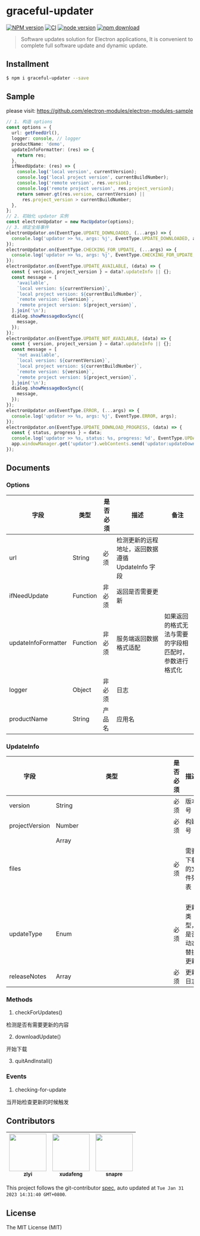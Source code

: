 # graceful-updater

[![NPM version][npm-image]][npm-url]
[![CI][ci-image]][ci-url]
[![node version][node-image]][node-url]
[![npm download][download-image]][download-url]

[npm-image]: https://img.shields.io/npm/v/graceful-updater.svg
[npm-url]: https://npmjs.org/package/graceful-updater
[ci-image]: https://github.com/electron-modules/graceful-updater/actions/workflows/ci.yml/badge.svg
[ci-url]: https://github.com/electron-modules/graceful-updater/actions/workflows/ci.yml
[node-image]: https://img.shields.io/badge/node.js-%3E=_16-green.svg
[node-url]: http://nodejs.org/download/
[download-image]: https://img.shields.io/npm/dm/graceful-updater.svg
[download-url]: https://npmjs.org/package/graceful-updater

> Software updates solution for Electron applications, It is convenient to complete full software update and dynamic update.
## Installment

```bash
$ npm i graceful-updater --save
```

## Sample

please visit: https://github.com/electron-modules/electron-modules-sample

```typescript
// 1. 构造 options
const options = {
  url: getFeedUrl(),
  logger: console, // logger
  productName: 'demo',
  updateInfoFormatter: (res) => {
    return res;
  },
  ifNeedUpdate: (res) => {
    console.log('local version', currentVersion);
    console.log('local project version', currentBuildNumber);
    console.log('remote version', res.version);
    console.log('remote project version', res.project_version);
    return semver.gt(res.version, currentVersion) ||
      res.project_version > currentBuildNumber;
  },
};
// 2. 初始化 updator 实例
const electronUpdator = new MacUpdator(options);
// 3. 绑定全局事件
electronUpdator.on(EventType.UPDATE_DOWNLOADED, (...args) => {
  console.log('updator >> %s, args: %j', EventType.UPDATE_DOWNLOADED, args);
});
electronUpdator.on(EventType.CHECKING_FOR_UPDATE, (...args) => {
  console.log('updator >> %s, args: %j', EventType.CHECKING_FOR_UPDATE, args);
});
electronUpdator.on(EventType.UPDATE_AVAILABLE, (data) => {
  const { version, project_version } = data?.updateInfo || {};
  const message = [
    'available',
    `local version: ${currentVersion}`,
    `local project version: ${currentBuildNumber}`,
    `remote version: ${version}`,
    `remote project version: ${project_version}`,
  ].join('\n');
  dialog.showMessageBoxSync({
    message,
  });
});
electronUpdator.on(EventType.UPDATE_NOT_AVAILABLE, (data) => {
  const { version, project_version } = data?.updateInfo || {};
  const message = [
    'not available',
    `local version: ${currentVersion}`,
    `local project version: ${currentBuildNumber}`,
    `remote version: ${version}`,
    `remote project version: ${project_version}`,
  ].join('\n');
  dialog.showMessageBoxSync({
    message,
  });
});
electronUpdator.on(EventType.ERROR, (...args) => {
  console.log('updator >> %s, args: %j', EventType.ERROR, args);
});
electronUpdator.on(EventType.UPDATE_DOWNLOAD_PROGRESS, (data) => {
  const { status, progress } = data;
  console.log('updator >> %s, status: %s, progress: %d', EventType.UPDATE_DOWNLOAD_PROGRESS, status, progress);
  app.windowManager.get('updator').webContents.send('updator:updateDownloadProgress', { status, progress });
});
```

## Documents

### Options

| 字段 | 类型 | 是否必须 | 描述 | 备注 |
| --- | --- | --- | --- | --- |
| url | String | 必须 | 检测更新的远程地址，返回数据遵循 UpdateInfo 字段 | |
| ifNeedUpdate | Function | 非必须 | 返回是否需要更新 | |
| updateInfoFormatter | Function | 非必须 | 服务端返回数据格式适配 | 如果返回的格式无法与需要的字段相匹配时，参数进行格式化 |
| logger | Object | 非必须 | 日志 | |
| productName | String | 产品名 | 应用名 | |

### UpdateInfo

| 字段 | 类型 | 是否必须 | 描述 | 备注 |
| --- | --- | --- | --- | --- |
| version | String | 必须 | 版本号 | |
| projectVersion | Number | 必须 | 构建号 | |
| files | Array<Object> | 必须 | 需要下载的文件列表 | |
| updateType | Enum<String> | 必须 | 更新类型，是否动态替换更新 | Package or Asar |
| releaseNotes | Array<String> | 必须 | 更新日志 | |

### Methods

1. checkForUpdates()

检测是否有需要更新的内容

2. downloadUpdate()

开始下载

3. quitAndInstall()

### Events

1. checking-for-update

当开始检查更新的时候触发

<!-- GITCONTRIBUTOR_START -->

## Contributors

|[<img src="https://avatars.githubusercontent.com/u/4081746?v=4" width="100px;"/><br/><sub><b>zlyi</b></sub>](https://github.com/zlyi)<br/>|[<img src="https://avatars.githubusercontent.com/u/1011681?v=4" width="100px;"/><br/><sub><b>xudafeng</b></sub>](https://github.com/xudafeng)<br/>|[<img src="https://avatars.githubusercontent.com/u/52845048?v=4" width="100px;"/><br/><sub><b>snapre</b></sub>](https://github.com/snapre)<br/>|
| :---: | :---: | :---: |


This project follows the git-contributor [spec](https://github.com/xudafeng/git-contributor), auto updated at `Tue Jan 31 2023 14:31:40 GMT+0800`.

<!-- GITCONTRIBUTOR_END -->

## License

The MIT License (MIT)
